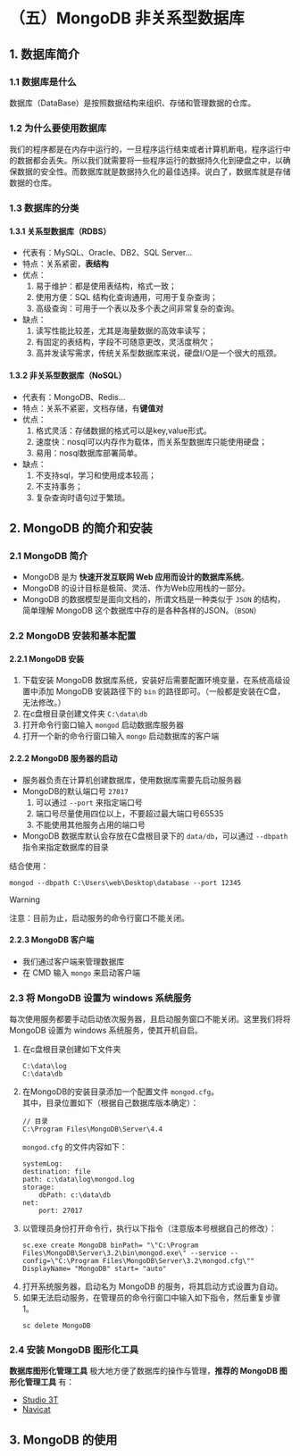 # （五）MongoDB 非关系型数据库

## 1. 数据库简介

### 1.1 数据库是什么

数据库（DataBase）是按照数据结构来组织、存储和管理数据的仓库。

### 1.2 为什么要使用数据库

我们的程序都是在内存中运行的，一旦程序运行结束或者计算机断电，程序运行中的数据都会丢失。所以我们就需要将一些程序运行的数据持久化到硬盘之中，以确保数据的安全性。而数据库就是数据持久化的最佳选择。说白了，数据库就是存储数据的仓库。

### 1.3 数据库的分类

#### 1.3.1 关系型数据库（RDBS）

- 代表有：MySQL、Oracle、DB2、SQL Server...
- 特点：关系紧密，**表结构**
- 优点：
    1. 易于维护：都是使用表结构，格式一致；
    2. 使用方便：SQL 结构化查询通用，可用于复杂查询；
    3. 高级查询：可用于一个表以及多个表之间非常复杂的查询。
- 缺点：
    1. 读写性能比较差，尤其是海量数据的高效率读写；
    2. 有固定的表结构，字段不可随意更改，灵活度稍欠；
    3. 高并发读写需求，传统关系型数据库来说，硬盘I/O是一个很大的瓶颈。

#### 1.3.2 非关系型数据库（NoSQL）

- 代表有：MongoDB、Redis...
- 特点：关系不紧密，文档存储，有**键值对**
- 优点：
    1. 格式灵活：存储数据的格式可以是key,value形式。
    2. 速度快：nosql可以内存作为载体，而关系型数据库只能使用硬盘；
    3. 易用：nosql数据库部署简单。
- 缺点：
    1. 不支持sql，学习和使用成本较高；
    2. 不支持事务；
    3. 复杂查询时语句过于繁琐。

## 2. MongoDB 的简介和安装

### 2.1 MongoDB 简介

- MongoDB 是为 **快速开发互联网 Web 应用而设计的数据库系统**。
- MongoDB 的设计目标是极简、灵活、作为Web应用栈的一部分。
- MongoDB 的数据模型是面向文档的，所谓文档是一种类似于 `JSON` 的结构，简单理解 MongoDB 这个数据库中存的是各种各样的JSON。（`BSON`）

### 2.2 MongoDB 安装和基本配置

#### 2.2.1 MongoDB 安装

1. 下载安装 MongoDB 数据库系统，安装好后需要配置环境变量，在系统高级设置中添加 MongoDB 安装路径下的 `bin` 的路径即可。（一般都是安装在C盘，无法修改。）
2. 在c盘根目录创建文件夹 `C:\data\db`
3. 打开命令行窗口输入 `mongod` 启动数据库服务器
4. 打开一个新的命令行窗口输入 `mongo` 启动数据库的客户端

#### 2.2.2 MongoDB 服务器的启动

- 服务器负责在计算机创建数据库，使用数据库需要先启动服务器
- MongoDB的默认端口号 `27017`
    1. 可以通过 `--port` 来指定端口号
    2. 端口号尽量使用四位以上，不要超过最大端口号65535
    3. 不能使用其他服务占用的端口号
- MongoDB 数据库默认会存放在C盘根目录下的 `data/db`，可以通过 `--dbpath` 指令来指定数据库的目录

结合使用：
```
mongod --dbpath C:\Users\web\Desktop\database --port 12345
```

> [!warning]
> 注意：目前为止，启动服务的命令行窗口不能关闭。

#### 2.2.3 MongoDB 客户端

- 我们通过客户端来管理数据库
- 在 CMD 输入 `mongo` 来启动客户端

### 2.3 将 MongoDB 设置为 windows 系统服务

每次使用服务都要手动启动依次服务器，且启动服务窗口不能关闭。这里我们将将 MongoDB 设置为 windows 系统服务，使其开机自启。

1. 在c盘根目录创建如下文件夹
    ```
    C:\data\log
    C:\data\db
    ```
2. 在MongoDB的安装目录添加一个配置文件 `mongod.cfg`。  
    其中，目录位置如下（根据自己数据库版本确定）：
    ```
    // 目录
    C:\Program Files\MongoDB\Server\4.4
    ```
    `mongod.cfg` 的文件内容如下：
    ```
    systemLog:
    destination: file
    path: c:\data\log\mongod.log
    storage:
        dbPath: c:\data\db
    net:
        port: 27017
    ```
3. 以管理员身份打开命令行，执行以下指令（注意版本号根据自己的修改）：
    ```
    sc.exe create MongoDB binPath= "\"C:\Program Files\MongoDB\Server\3.2\bin\mongod.exe\" --service --config=\"C:\Program Files\MongoDB\Server\3.2\mongod.cfg\"" DisplayName= "MongoDB" start= "auto"
    ```
4. 打开系统服务器，启动名为 MongoDB 的服务，将其启动方式设置为自动。
5. 如果无法启动服务，在管理员的命令行窗口中输入如下指令，然后重复步骤1。
    ```
    sc delete MongoDB
    ```

### 2.4 安装 MongoDB 图形化工具

**数据库图形化管理工具** 极大地方便了数据库的操作与管理，**推荐的 MongoDB 图形化管理工具** 有：
- [Studio 3T](https://studio3t.com/)
- [Navicat](https://navicat.com.cn/)


## 3. MongoDB 的使用
